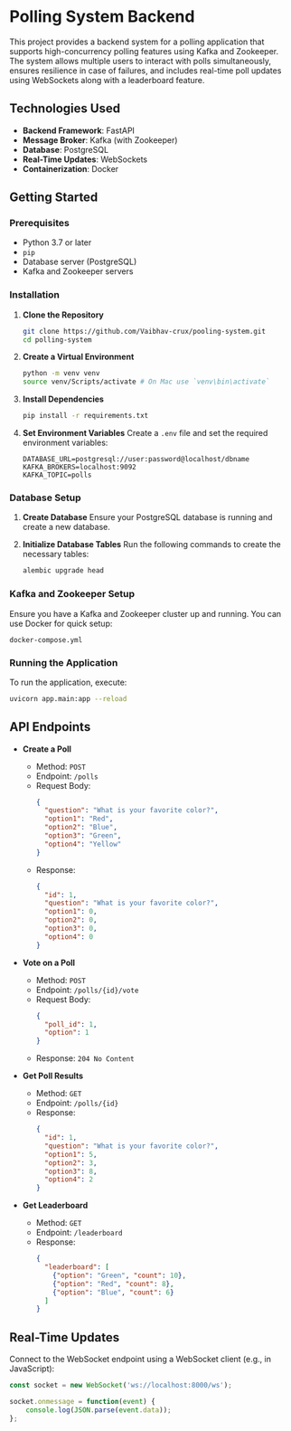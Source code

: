 # Polling System Backend

This project provides a backend system for a polling application that supports high-concurrency polling features using Kafka and Zookeeper. The system allows multiple users to interact with polls simultaneously, ensures resilience in case of failures, and includes real-time poll updates using WebSockets along with a leaderboard feature.

## Technologies Used
- **Backend Framework**: FastAPI
- **Message Broker**: Kafka (with Zookeeper)
- **Database**: PostgreSQL
- **Real-Time Updates**: WebSockets
- **Containerization**: Docker

## Getting Started

### Prerequisites
- Python 3.7 or later
- `pip`
- Database server (PostgreSQL)
- Kafka and Zookeeper servers

### Installation

1. **Clone the Repository**
   ```bash
   git clone https://github.com/Vaibhav-crux/pooling-system.git
   cd polling-system
   ```

2. **Create a Virtual Environment**
   ```bash
   python -m venv venv
   source venv/Scripts/activate # On Mac use `venv\bin\activate`
   ```

3. **Install Dependencies**
   ```bash
   pip install -r requirements.txt
   ```

4. **Set Environment Variables**
   Create a `.env` file and set the required environment variables:
   ```plaintext
   DATABASE_URL=postgresql://user:password@localhost/dbname
   KAFKA_BROKERS=localhost:9092
   KAFKA_TOPIC=polls
   ```

### Database Setup

1. **Create Database**
   Ensure your PostgreSQL database is running and create a new database.

2. **Initialize Database Tables**
   Run the following commands to create the necessary tables:
   ```bash
   alembic upgrade head
   ```

### Kafka and Zookeeper Setup

Ensure you have a Kafka and Zookeeper cluster up and running. You can use Docker for quick setup:

`docker-compose.yml`

### Running the Application

To run the application, execute:

```bash
uvicorn app.main:app --reload
```

## API Endpoints

- **Create a Poll**
  - Method: `POST`
  - Endpoint: `/polls`
  - Request Body:
    ```json
    {
      "question": "What is your favorite color?",
      "option1": "Red",
      "option2": "Blue",
      "option3": "Green",
      "option4": "Yellow"
    }
    ```
  - Response:
    ```json
    {
      "id": 1,
      "question": "What is your favorite color?",
      "option1": 0,
      "option2": 0,
      "option3": 0,
      "option4": 0
    }
    ```

- **Vote on a Poll**
  - Method: `POST`
  - Endpoint: `/polls/{id}/vote`
  - Request Body:
    ```json
    {
      "poll_id": 1,
      "option": 1
    }
    ```
  - Response: `204 No Content`

- **Get Poll Results**
  - Method: `GET`
  - Endpoint: `/polls/{id}`
  - Response:
    ```json
    {
      "id": 1,
      "question": "What is your favorite color?",
      "option1": 5,
      "option2": 3,
      "option3": 8,
      "option4": 2
    }
    ```

- **Get Leaderboard**
  - Method: `GET`
  - Endpoint: `/leaderboard`
  - Response:
    ```json
    {
      "leaderboard": [
        {"option": "Green", "count": 10},
        {"option": "Red", "count": 8},
        {"option": "Blue", "count": 6}
      ]
    }
    ```

## Real-Time Updates

Connect to the WebSocket endpoint using a WebSocket client (e.g., in JavaScript):

```javascript
const socket = new WebSocket('ws://localhost:8000/ws');

socket.onmessage = function(event) {
    console.log(JSON.parse(event.data));
};
```